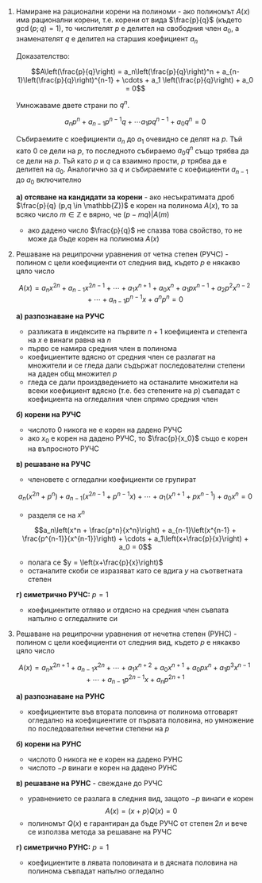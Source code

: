 1. Намиране на рационални корени на полиноми - ако полиномът $A(x)$ има рационални корени, т.е. корени от вида $\frac{p}{q}$ (където $\gcd (p;q) = 1$), то числителят $p$ е делител на свободния член $a_0$, а знаменателят $q$ е делител на старшия коефициент $a_n$
	
	Доказателство: 
	
	$$A\left(\frac{p}{q}\right) = a_n\left(\frac{p}{q}\right)^n + a_{n-1}\left(\frac{p}{q}\right)^{n-1} + \cdots + a_1 \left(\frac{p}{q}\right) + a_0 = 0$$
	
	Умножаваме двете страни по $q^n$.
	
	$$a_np^n + a_{n-1}p^{n-1}q + \cdots a_1pq^{n-1} + a_0q^n = 0$$
	
	Събираемите с коефициенти $a_n$ до $a_1$ очевидно се делят на $p$. Тъй като $0$ се дели на $p$, то последното събираемо $a_0q^n$ също трябва да се дели на $p$. Тъй като $p$ и $q$ са взаимно прости, $p$ трябва да е делител на $a_0$. Аналогично за $q$ и събираемите с коефициенти $a_{n-1}$ до $a_0$ включително
	
	**а) отсяване на кандидати за корени** - ако несъкратимата дроб $\frac{p}{q} (p,q \in \mathbb{Z})$ е корен на полинома $A(x)$, то за всяко число $m\in\mathbb{Z}$ е вярно, че $(p-mq)|A(m)$
	- ако дадено число $\frac{p}{q}$ не спазва това свойство, то не може да бъде корен на полинома $A(x)$

2. Решаване на реципрочни уравнения от четна степен (РУЧС) - полином с цели коефициенти от следния вид, където $p$ е някакво цяло число
	
	$$A(x) = a_nx^{2n} + a_{n-1}x^{2n-1} + \cdots + a_1x^{n+1}+a_0x^n + a_1px^{n-1} + a_2p^2x^{n-2}+ \cdots + a_{n-1}p^{n-1}x + a^np^n = 0$$
	
	**а) разпознаване на РУЧС**
	- разликата в индексите на първите $n+1$ коефициента и степента на $x$ е винаги равна на $n$
	- първо се намира средния член в полинома
	- коефициентите вдясно от средния член се разлагат на множители и се гледа дали съдържат последователни степени на даден общ множител $p$
	- гледа се дали произдведението на останалите множители на всеки коефициент вдясно (т.е. без степените на $p$) съвпадат с коефициента на огледалния член спрямо средния член
	
	**б) корени на РУЧС**
	- числото 0 никога не е корен на дадено РУЧС
	- ако $x_0$ е корен на дадено РУЧС, то $\frac{p}{x_0}$ също е корен на въпросното РУЧС
	
	**в) решаване на РУЧС**
	- членовете с огледални коефициенти се групират
	
	$$a_n(x^{2n} + p^n) + a_{n-1}(x^{2n-1}+p^{n-1}x) + \cdots + a_1(x^{n+1} + px^{n-1}) + a_0x^n = 0$$
	
	- разделя се на $x^n$
	
	$$a_n\left(x^n + \frac{p^n}{x^n}\right) + a_{n-1}\left(x^{n-1} + \frac{p^{n-1}}{x^{n-1}}\right) + \cdots + a_1\left(x+\frac{p}{x}\right) + a_0 = 0$$
	
	- полага се $y = \left(x+\frac{p}{x}\right)$
	- останалите скоби се изразяват като се вдига $y$ на съответната степен
	
	**г) симетрично РУЧС:** $p = 1$
	- коефициентите отляво и отдясно на средния член съвпата напълно с огледалните си

3. Решаване на реципрочни уравнения от нечетна степен (РУНС) - полином с цели коефициенти от следния вид, където $p$ е някакво цяло число
	
	$$A(x) = a_nx^{2n+1} + a_{n-1}x^{2n} + \cdots + a_1x^{n+2}+a_0x^{n+1}+a_0px^{n} + a_1p^3x^{n-1} + \cdots + a_{n-1}p^{2n-1}x + a_np^{2n+1}$$
	
	**а) разпознаване на РУНС**
	- коефициентите във втората половина от полинома отговарят огледално на коефициентите от първата половина, но умножение по последователни нечетни степени на $p$
	
	**б) корени на РУНС**
	- числото 0 никога не е корен на дадено РУНС
	- числото $-p$ винаги е корен на дадено РУНС
	
	**в) решаване на РУНС** - свеждане до РУЧС
	- уравнението се разлага в следния вид, защото $-p$ винаги е корен
	$$A(x) = (x+p)Q(x) = 0$$
	- полиномът $Q(x)$ е гарантиран да бъде РУЧС от степен $2n$ и вече се използва метода за решаване на РУЧС
	
	**г) симетрично РУНС:** $p=1$
	- коефициентите в лявата половината и в дясната половина на полинома съвпадат напълно огледално
